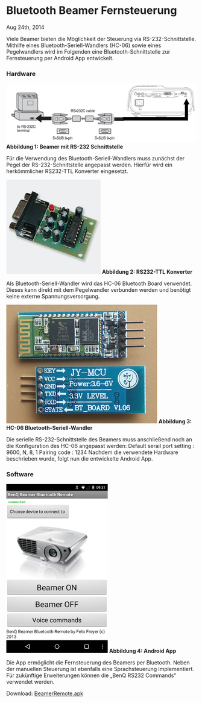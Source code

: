 # Bluetooth Beamer Fernsteuerung
Aug 24th, 2014

Viele Beamer bieten die Möglichkeit der Steuerung via RS-232-Schnittstelle. Mithilfe eines Bluetooth-Seriell-Wandlers (HC-06) sowie eines Pegelwandlers wird im Folgenden eine Bluetooth-Schnittstelle zur Fernsteuerung per Android App entwickelt.

### Hardware
![Beamer mit RS-232 Schnittstelle](https://github.com/felixfreyer/Bluetooth-Beamer-Fernsteuerung/raw/main/rs232.png "Beamer mit RS-232 Schnittstelle")
**Abbildung 1: Beamer mit RS-232 Schnittstelle**

Für die Verwendung des Bluetooth-Seriell-Wandlers muss zunächst der Pegel der RS-232-Schnittstelle angepasst werden. Hierfür wird ein herkömmlicher RS232-TTL Konverter eingesetzt.

![RS232-TTL Konverter](https://github.com/felixfreyer/Bluetooth-Beamer-Fernsteuerung/raw/main/converter.jpg "RS232-TTL Konverter")
**Abbildung 2: RS232-TTL Konverter**

Als Bluetooth-Seriell-Wandler wird das HC-06 Bluetooth Board verwendet. Dieses kann direkt mit dem Pegelwandler verbunden werden und benötigt keine externe Spannungsversorgung.

![HC-06 Bluetooth-Seriell-Wandler](https://github.com/felixfreyer/Bluetooth-Beamer-Fernsteuerung/raw/main/hc06.jpg "HC-06 Bluetooth-Seriell-Wandler")
**Abbildung 3: HC-06 Bluetooth-Seriell-Wandler**

Die serielle RS-232-Schnittstelle des Beamers muss anschließend noch an die Konfiguration des HC-06 angepasst werden: Default serail port setting : 9600, N, 8, 1 Pairing code : 1234 Nachdem die verwendete Hardware beschrieben wurde, folgt nun die entwickelte Android App.


### Software

![Android App](https://github.com/felixfreyer/Bluetooth-Beamer-Fernsteuerung/raw/main/screenshot.png "Android App")
**Abbildung 4: Android App**

Die App ermöglicht die Fernsteuerung des Beamers per Bluetooth. Neben der manuellen Steuerung ist ebenfalls eine Sprachsteuerung implementiert. Für zukünftige Erweiterungen können die „BenQ RS232 Commands“ verwendet werden.

Download: [BeamerRemote.apk](https://github.com/felixfreyer/Bluetooth-Beamer-Fernsteuerung/blob/main/BeamerRemote.apk "BeamerRemote.apk")
